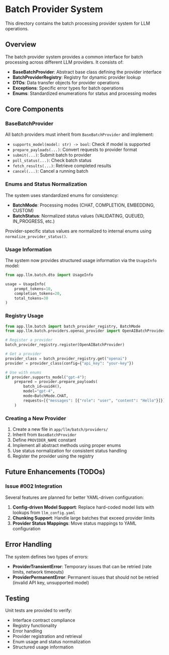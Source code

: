 # Batch Provider System

This directory contains the batch processing provider system for LLM operations.

## Overview

The batch provider system provides a common interface for batch processing across different LLM providers. It consists of:

- **BaseBatchProvider**: Abstract base class defining the provider interface
- **BatchProviderRegistry**: Registry for dynamic provider lookup
- **DTOs**: Data transfer objects for provider operations
- **Exceptions**: Specific error types for batch operations
- **Enums**: Standardized enumerations for status and processing modes

## Core Components

### BaseBatchProvider

All batch providers must inherit from `BaseBatchProvider` and implement:

- `supports_model(model: str) -> bool`: Check if model is supported
- `prepare_payloads(...)`: Convert requests to provider format
- `submit(...)`: Submit batch to provider
- `poll_status(...)`: Check batch status
- `fetch_results(...)`: Retrieve completed results
- `cancel(...)`: Cancel a running batch

### Enums and Status Normalization

The system uses standardized enums for consistency:

- **BatchMode**: Processing modes (CHAT, COMPLETION, EMBEDDING, CUSTOM)
- **BatchStatus**: Normalized status values (VALIDATING, QUEUED, IN_PROGRESS, etc.)

Provider-specific status values are normalized to internal enums using `normalize_provider_status()`.

### Usage Information

The system now provides structured usage information via the `UsageInfo` model:

```python
from app.llm.batch.dto import UsageInfo

usage = UsageInfo(
    prompt_tokens=10,
    completion_tokens=20,
    total_tokens=30
)
```

### Registry Usage

```python
from app.llm.batch import batch_provider_registry, BatchMode
from app.llm.batch.providers.openai_provider import OpenAIBatchProvider

# Register a provider
batch_provider_registry.register(OpenAIBatchProvider)

# Get a provider
provider_class = batch_provider_registry.get("openai")
provider = provider_class(config={"api_key": "your-key"})

# Use with enums
if provider.supports_model("gpt-4"):
    prepared = provider.prepare_payloads(
        batch_id=uuid4(),
        model="gpt-4", 
        mode=BatchMode.CHAT,
        requests=[{"messages": [{"role": "user", "content": "Hello"}]}]
    )
```

### Creating a New Provider

1. Create a new file in `app/llm/batch/providers/`
2. Inherit from `BaseBatchProvider`
3. Define `PROVIDER_NAME` constant
4. Implement all abstract methods using proper enums
5. Use status normalization for consistent status handling
6. Register the provider using the registry

## Future Enhancements (TODOs)

### Issue #002 Integration

Several features are planned for better YAML-driven configuration:

1. **Config-driven Model Support**: Replace hard-coded model lists with lookups from `llm_config.yaml`
2. **Chunking Support**: Handle large batches that exceed provider limits
3. **Provider Status Mappings**: Move status mappings to YAML configuration

## Error Handling

The system defines two types of errors:

- **ProviderTransientError**: Temporary issues that can be retried (rate limits, network timeouts)
- **ProviderPermanentError**: Permanent issues that should not be retried (invalid API key, unsupported model)

## Testing

Unit tests are provided to verify:

- Interface contract compliance
- Registry functionality
- Error handling
- Provider registration and retrieval
- Enum usage and status normalization
- Structured usage information